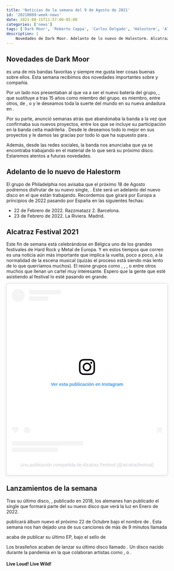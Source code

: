 ```yaml
---
title: 'Noticias de la semana del 9 de Agosto de 2021'
id: '20210809-week-news'
date: 2021-08-15T11:57:00-05:00
categories: ['news']
tags: ['Dark Moor', 'Roberto Cappa', 'Carlos Delgado', 'Halestorm', 'Alcatraz Festival', 'Epica', 'Kissin Dynamite', 'Jinjer', 'Freedom Call', 'Burning Witches', 'Carnifex', 'Dream Theater', 'Sepultura', 'Fernanda Lira', 'Mathew K. Heafy', 'Danko Jones']
description: |
    Novedades de Dark Moor. Adelanto de lo nuevo de Halestorm. Alcatraz Festival. Lanzamientos de la semana.
---
```


<h2>Novedades de Dark Moor</h2>

<post-image
    source="20210809-week-news/carlos-delgado"
    title="Foto de Rocío Muriel"
    footer="Foto de Rocío Muriel"
    footerLink="https://www.instagram.com/rocio.muriel1/"
/>

<important text="Dark Moor"/> es una de mis bandas favoritas y siempre me gusta leer cosas buenas sobre ellos. Esta semana recibimos dos novedades importantes sobre <important text="Enrik"/> y compañía.

Por un lado nos presentaban al que va a ser el nuevo batería del grupo, <important text="Carlos Delgado"/>, que sustituye a <important text="Roberto Cappa"/> tras 15 años como miembro del grupo. <important text="Carlos Delgado"/> es miembro, entre otros, de <important text="Sphinx"/>, <important text="Cherokee"/> o <important text="Snakeyes"/> y le deseamos toda la suerte del mundo en su nueva andadura en <important text="Dark Moor"/>.

Por su parte, <important text="Roberto Cappa"/> anunció semanas atrás que abandonaba la banda a la vez que confirmaba sus nuevos proyectos, entre los que se incluye su participación en la banda celta madrileña <important text="Kinnia"/>. Desde <important text="Skulls & Ravens"/> le deseamos todo lo mejor en sus proyectos y le damos las gracias por todo lo que ha supuesto para <important text="Dark Moor"/>.

Además, desde las redes sociales, la banda nos anunciaba que ya se encontraba trabajando en el material de lo que será su próximo disco. Estaremos atentos a futuras novedades.

<h2>Adelanto de lo nuevo de Halestorm</h2>

<post-image
    source="20210809-week-news/halestorm"
    title="Imagen de la web del grupo"
    footer="Imagen de la web del grupo"
    footerLink="https://www.halestormrocks.com/backfromthedead"
/>

El grupo de Philadelphia nos avisaba que el próximo 18 de Agosto podremos disfrutar de su nuevo single, <important text="Back From the Dead"/>. Este será un adelanto del nuevo disco en el que están trabajando. Recordemos que <important text="Halestorm"/> girará por Europa a principios de 2022 pasando por España en las siguientes fechas:

- 22 de Febrero de 2022. Razzmatazz 2. Barcelona.
- 23 de Febrero de 2022. La Riviera. Madrid.

<h2>Alcatraz Festival 2021</h2>

<post-image
    source="20210809-week-news/Alcatraz"
    title="Imagen de la web del festival"
    footer="Imagen de la web del festival"
    footerLink="https://www.alcatraz.be/en/"
/>

Este fin de semana está celebrándose en Bélgica uno de los grandes festivales de Hard Rock y Metal de Europa. Y en estos tiempos que corren es una noticia aún más importante que implica la vuelta, poco a poco, a la normalidad de la escena musical (quizás el proceso está siendo más lento de lo que querríamos muchos). El <important text="Alcatraz Festival 2021"/> reúne grupos como <important text="Jinjer"/>, <important text="Kissin' Dynamite"/>, <important text="Epica"/>, <important text="Burning Witches"/> o <important text="Freedom Call"/> entre otros muchos que llenan un cartel muy interesante. Espero que la gente que esté asistiendo al festival lo esté pasando en grande.

<blockquote class="instagram-media" data-instgrm-captioned data-instgrm-permalink="https://www.instagram.com/p/CSmPvNRoE4U/?utm_source=ig_embed&amp;utm_campaign=loading" data-instgrm-version="13" style=" background:#FFF; border:0; border-radius:3px; box-shadow:0 0 1px 0 rgba(0,0,0,0.5),0 1px 10px 0 rgba(0,0,0,0.15); margin: 1px; max-width:540px; min-width:326px; padding:0; width:99.375%; width:-webkit-calc(100% - 2px); width:calc(100% - 2px);"><div style="padding:16px;"> <a href="https://www.instagram.com/p/CSmPvNRoE4U/?utm_source=ig_embed&amp;utm_campaign=loading" style=" background:#FFFFFF; line-height:0; padding:0 0; text-align:center; text-decoration:none; width:100%;" target="_blank"> <div style=" display: flex; flex-direction: row; align-items: center;"> <div style="background-color: #F4F4F4; border-radius: 50%; flex-grow: 0; height: 40px; margin-right: 14px; width: 40px;"></div> <div style="display: flex; flex-direction: column; flex-grow: 1; justify-content: center;"> <div style=" background-color: #F4F4F4; border-radius: 4px; flex-grow: 0; height: 14px; margin-bottom: 6px; width: 100px;"></div> <div style=" background-color: #F4F4F4; border-radius: 4px; flex-grow: 0; height: 14px; width: 60px;"></div></div></div><div style="padding: 19% 0;"></div> <div style="display:block; height:50px; margin:0 auto 12px; width:50px;"><svg width="50px" height="50px" viewBox="0 0 60 60" version="1.1" xmlns="https://www.w3.org/2000/svg" xmlns:xlink="https://www.w3.org/1999/xlink"><g stroke="none" stroke-width="1" fill="none" fill-rule="evenodd"><g transform="translate(-511.000000, -20.000000)" fill="#000000"><g><path d="M556.869,30.41 C554.814,30.41 553.148,32.076 553.148,34.131 C553.148,36.186 554.814,37.852 556.869,37.852 C558.924,37.852 560.59,36.186 560.59,34.131 C560.59,32.076 558.924,30.41 556.869,30.41 M541,60.657 C535.114,60.657 530.342,55.887 530.342,50 C530.342,44.114 535.114,39.342 541,39.342 C546.887,39.342 551.658,44.114 551.658,50 C551.658,55.887 546.887,60.657 541,60.657 M541,33.886 C532.1,33.886 524.886,41.1 524.886,50 C524.886,58.899 532.1,66.113 541,66.113 C549.9,66.113 557.115,58.899 557.115,50 C557.115,41.1 549.9,33.886 541,33.886 M565.378,62.101 C565.244,65.022 564.756,66.606 564.346,67.663 C563.803,69.06 563.154,70.057 562.106,71.106 C561.058,72.155 560.06,72.803 558.662,73.347 C557.607,73.757 556.021,74.244 553.102,74.378 C549.944,74.521 548.997,74.552 541,74.552 C533.003,74.552 532.056,74.521 528.898,74.378 C525.979,74.244 524.393,73.757 523.338,73.347 C521.94,72.803 520.942,72.155 519.894,71.106 C518.846,70.057 518.197,69.06 517.654,67.663 C517.244,66.606 516.755,65.022 516.623,62.101 C516.479,58.943 516.448,57.996 516.448,50 C516.448,42.003 516.479,41.056 516.623,37.899 C516.755,34.978 517.244,33.391 517.654,32.338 C518.197,30.938 518.846,29.942 519.894,28.894 C520.942,27.846 521.94,27.196 523.338,26.654 C524.393,26.244 525.979,25.756 528.898,25.623 C532.057,25.479 533.004,25.448 541,25.448 C548.997,25.448 549.943,25.479 553.102,25.623 C556.021,25.756 557.607,26.244 558.662,26.654 C560.06,27.196 561.058,27.846 562.106,28.894 C563.154,29.942 563.803,30.938 564.346,32.338 C564.756,33.391 565.244,34.978 565.378,37.899 C565.522,41.056 565.552,42.003 565.552,50 C565.552,57.996 565.522,58.943 565.378,62.101 M570.82,37.631 C570.674,34.438 570.167,32.258 569.425,30.349 C568.659,28.377 567.633,26.702 565.965,25.035 C564.297,23.368 562.623,22.342 560.652,21.575 C558.743,20.834 556.562,20.326 553.369,20.18 C550.169,20.033 549.148,20 541,20 C532.853,20 531.831,20.033 528.631,20.18 C525.438,20.326 523.257,20.834 521.349,21.575 C519.376,22.342 517.703,23.368 516.035,25.035 C514.368,26.702 513.342,28.377 512.574,30.349 C511.834,32.258 511.326,34.438 511.181,37.631 C511.035,40.831 511,41.851 511,50 C511,58.147 511.035,59.17 511.181,62.369 C511.326,65.562 511.834,67.743 512.574,69.651 C513.342,71.625 514.368,73.296 516.035,74.965 C517.703,76.634 519.376,77.658 521.349,78.425 C523.257,79.167 525.438,79.673 528.631,79.82 C531.831,79.965 532.853,80.001 541,80.001 C549.148,80.001 550.169,79.965 553.369,79.82 C556.562,79.673 558.743,79.167 560.652,78.425 C562.623,77.658 564.297,76.634 565.965,74.965 C567.633,73.296 568.659,71.625 569.425,69.651 C570.167,67.743 570.674,65.562 570.82,62.369 C570.966,59.17 571,58.147 571,50 C571,41.851 570.966,40.831 570.82,37.631"></path></g></g></g></svg></div><div style="padding-top: 8px;"> <div style=" color:#3897f0; font-family:Arial,sans-serif; font-size:14px; font-style:normal; font-weight:550; line-height:18px;"> Ver esta publicación en Instagram</div></div><div style="padding: 12.5% 0;"></div> <div style="display: flex; flex-direction: row; margin-bottom: 14px; align-items: center;"><div> <div style="background-color: #F4F4F4; border-radius: 50%; height: 12.5px; width: 12.5px; transform: translateX(0px) translateY(7px);"></div> <div style="background-color: #F4F4F4; height: 12.5px; transform: rotate(-45deg) translateX(3px) translateY(1px); width: 12.5px; flex-grow: 0; margin-right: 14px; margin-left: 2px;"></div> <div style="background-color: #F4F4F4; border-radius: 50%; height: 12.5px; width: 12.5px; transform: translateX(9px) translateY(-18px);"></div></div><div style="margin-left: 8px;"> <div style=" background-color: #F4F4F4; border-radius: 50%; flex-grow: 0; height: 20px; width: 20px;"></div> <div style=" width: 0; height: 0; border-top: 2px solid transparent; border-left: 6px solid #f4f4f4; border-bottom: 2px solid transparent; transform: translateX(16px) translateY(-4px) rotate(30deg)"></div></div><div style="margin-left: auto;"> <div style=" width: 0px; border-top: 8px solid #F4F4F4; border-right: 8px solid transparent; transform: translateY(16px);"></div> <div style=" background-color: #F4F4F4; flex-grow: 0; height: 12px; width: 16px; transform: translateY(-4px);"></div> <div style=" width: 0; height: 0; border-top: 8px solid #F4F4F4; border-left: 8px solid transparent; transform: translateY(-4px) translateX(8px);"></div></div></div> <div style="display: flex; flex-direction: column; flex-grow: 1; justify-content: center; margin-bottom: 24px;"> <div style=" background-color: #F4F4F4; border-radius: 4px; flex-grow: 0; height: 14px; margin-bottom: 6px; width: 224px;"></div> <div style=" background-color: #F4F4F4; border-radius: 4px; flex-grow: 0; height: 14px; width: 144px;"></div></div></a><p style=" color:#c9c8cd; font-family:Arial,sans-serif; font-size:14px; line-height:17px; margin-bottom:0; margin-top:8px; overflow:hidden; padding:8px 0 7px; text-align:center; text-overflow:ellipsis; white-space:nowrap;"><a href="https://www.instagram.com/p/CSmPvNRoE4U/?utm_source=ig_embed&amp;utm_campaign=loading" style=" color:#c9c8cd; font-family:Arial,sans-serif; font-size:14px; font-style:normal; font-weight:normal; line-height:17px; text-decoration:none;" target="_blank">Una publicación compartida de Alcatraz Festival (@alcatrazfestival)</a></p></div></blockquote> <script async src="//www.instagram.com/embed.js"></script>

<h2>Lanzamientos de la semana</h2>

Tras su último disco, <important text="Ecstasy"/>, publicado en 2018, los alemanes <important text="Kissin' Dynamite"/> han publicado el single que formará parte del su nuevo disco que verá la luz en Enero de 2022.

<youtube-video src="https://www.youtube.com/embed/qGLFjML7RKo" title="Kissin' Dynamite - Not The End Of The Road"/>

<important text="Dream Theater"/> publicará álbum nuevo el próximo 22 de Octubre bajo el nombre de <important text="A View From The Top Of The World"/>. Esta semana nos han dejado una de sus canciones de más de 9 minutos llamada <important text="The Alien"/>

<youtube-video src="https://www.youtube.com/embed/V462IsOV3js" title="Dream Theater - The Alien"/>

<important text="Carnifex"/> acaba de publicar su último EP, <important text="Slit Wrist Savior"/> bajo el sello de <important text="Nuclear Blast"/>

<youtube-video src="https://www.youtube.com/embed/uWnIs1pf_8M" title="Carnifex - Slit Wrist Savior"/>

Los brasileños <important text="Sepultura"/> acaban de lanzar su último disco llamado <important text="Sepulquarta"/>. Un disco nacido durante la pandemia en la que colaboran artistas como <important text="Fernanda Lira"/>, <important text="Danko Jones"/> o <important text="Matthew K. Heafy"/>.

<youtube-video src="https://www.youtube.com/embed/uOcm8Z5axxQ" title="Sepultura - Hatred Aside (feat. Fernanda Lira, Angélica Burns & Mayara Puertas | Quarantine Version)"/>

<h4>Live Loud! Live Wild!</h4>

<apostrophe text="Foto de cabecera de Irene Killmister" link="https://www.instagram.com/irenekilmister.photo/" />